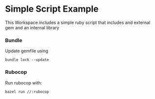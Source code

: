 # Simple Script Example

This Workspace includes a simple ruby script that includes and external gem and an internal library


### Bundle

Update gemfile using

```
bundle lock --update
```

### Rubocop
Run rubocop with:

```
bazel run //:rubocop
```